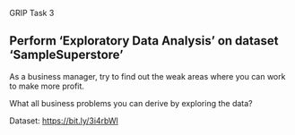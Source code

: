 
GRIP Task 3
## Perform ‘Exploratory Data Analysis’ on dataset ‘SampleSuperstore’

As a business manager, try to find out the weak areas where you can work to
make more profit.

What all business problems you can derive by exploring the data?

Dataset: https://bit.ly/3i4rbWl
